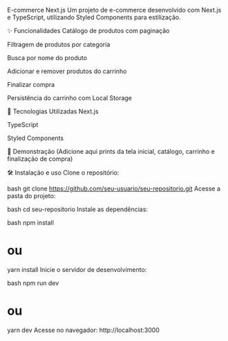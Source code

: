 E-commerce Next.js
Um projeto de e-commerce desenvolvido com Next.js e TypeScript, utilizando Styled Components para estilização.

✨ Funcionalidades
Catálogo de produtos com paginação

Filtragem de produtos por categoria

Busca por nome do produto

Adicionar e remover produtos do carrinho

Finalizar compra

Persistência do carrinho com Local Storage

🚀 Tecnologias Utilizadas
Next.js

TypeScript

Styled Components


📸 Demonstração
(Adicione aqui prints da tela inicial, catálogo, carrinho e finalização de compra)

🛠️ Instalação e uso
Clone o repositório:

bash
git clone https://github.com/seu-usuario/seu-repositorio.git
Acesse a pasta do projeto:

bash
cd seu-repositorio
Instale as dependências:

bash
npm install
# ou
yarn install
Inicie o servidor de desenvolvimento:

bash
npm run dev
# ou
yarn dev
Acesse no navegador:
http://localhost:3000
